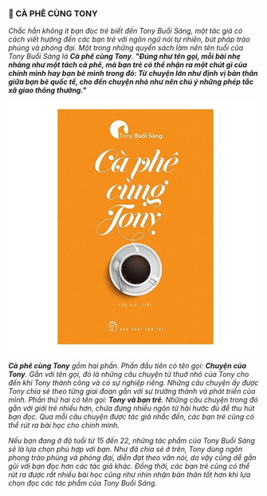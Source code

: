 ### 📙 CÀ PHÊ CÙNG TONY

_Chắc hẳn không ít bạn đọc trẻ biết đến Tony Buổi Sáng, một tác giả có cách viết hướng đến các bạn trẻ với ngôn ngữ nói tự nhiên, bút pháp trào phúng và phóng đại. Một trong những quyển sách làm nên tên tuổi của Tony Buổi Sáng là **Cà phê cùng Tony**. **"Đúng như tên gọi, mỗi bài nhẹ nhàng như một tách cà phê, mà bạn trẻ có thể nhận ra một chút gì của chính mình hay bạn bè mình trong đó: Từ chuyện lớn như định vị bản thân giữa bạn bè quốc tế, cho đến chuyện nhỏ như nên chú ý những phép tắc xã giao thông thường."**_

![Tony Buổi Sáng](../img/image3.jpg)

_**Cà phê cùng Tony** gồm hai phần. Phần đầu tiên có tên gọi: **Chuyện của Tony**. Gắn với tên gọi, đó là những câu chuyện từ thuở nhỏ của Tony cho đến khi Tony thành công và có sự nghiệp riêng. Những câu chuyện ấy được Tony chia sẻ theo từng giai đoạn gắn với sự trưởng thành và phát triển của mình. Phần thứ hai có tên gọi: **Tony và bạn trẻ**. Những câu chuyện trong đó gắn với giới trẻ nhiều hơn, chứa đựng nhiều ngôn từ hài hước đủ để thu hút bạn đọc. Qua mỗi câu chuyện được tác giả nhắc đến, các bạn trẻ cũng có thể rút ra bài học cho chính mình._

_Nếu bạn đang ở độ tuổi từ 15 đến 22, những tác phẩm của Tony Buổi Sáng sẽ là lựa chọn phù hợp với bạn. Như đã chia sẻ ở trên, Tony dùng ngôn phong trào phúng và phóng đại, diễn đạt theo văn nói, do vậy cũng dễ gần gũi với bạn đọc hơn các tác giả khác. Đồng thời, các bạn trẻ cũng có thể rút ra được rất nhiều bài học cũng như nhìn nhận bản thân tốt hơn khi lựa chọn đọc các tác phẩm của Tony Buổi Sáng._
